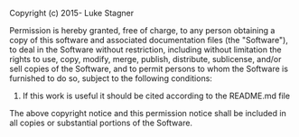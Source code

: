 Copyright (c) 2015- Luke Stagner


Permission is hereby granted, free of charge, to any person obtaining a copy
of this software and associated documentation files (the "Software"), to deal
in the Software without restriction, including without limitation the rights
to use, copy, modify, merge, publish, distribute, sublicense, and/or sell
copies of the Software, and to permit persons to whom the Software is
furnished to do so, subject to the following conditions:

1. If this work is useful it should be cited according to the README.md file

The above copyright notice and this permission notice shall be included in
all copies or substantial portions of the Software.

